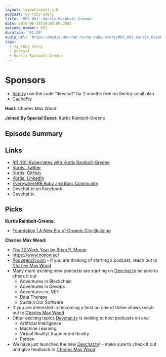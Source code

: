 ```yaml
---
layout: layouts/post.njk
podcast: my-ruby-story
title: 'MRS 091: Kurtis Rainbolt-Greene'
date: 2019-06-25T10:00:06.230Z
episode_number: 091
duration: '41:59'
audio_url: 'https://media.devchat.tv/my-ruby-story/MRS_091_Kurtis_Rainbolt_Greene.mp3'
tags:
  - my_ruby_story
  - podcast
  - Kurtis Rainbolt-Greene
---
```

# Sponsors

* [Sentry](https://sentry.io/) use the code “devchat” for 2 months free on Sentry small plan
* [CacheFly ](https://www.cachefly.com/)

**Host:**  Charles Max Wood

**Joined By Special Guest:**  Kurtis Rainbolt-Greene

## Episode Summary



## Links

* [RR 410: Kubernetes with Kurtis Rainbolt-Greene](https://devchat.tv/ruby-rogues/rr-410-kubernetes-with-kurtis-rainbolt-greene/)
* [Kurtis' Twitter](https://twitter.com/krainboltgreene)
* [Kurtis' GitHub](https://github.com/krainboltgreene)
* [Kurtis' LinkedIn](https://www.linkedin.com/in/krainboltgreene)
* [EverywhereRB Ruby and Rails Community](https://keepcurrentacademy.com/everywhererb/)
* Devchat.tv on Facebook
* Devchat.tv

## Picks

**Kurtis Rainbolt-Greene:**

* [Foundation | A New Era of Organic City-Building](https://www.polymorph.games/foundation/news/)

**Charles Max Wood:**

* [The 12 Week Year by Brian P. Moran](https://www.amazon.com/12-Week-Year-Others-Months/dp/1118509234)
* <https://www.notion.so/>
* [Podwrench.com](https://podwrench.com/) - if you are thinking of starting a podcast, reach out to [Charles Max Wood](https://twitter.com/cmaxw?lang=en)
* Many more exciting new podcasts are starting on [Devchat.tv](https://devchat.tv/) be sure to check it out:
  * Adventures in Blockchain
  * Adventures in Devops
  * Adventures in .NET
  * Data Therapy
  * Sustain Our Software
* If you are interested in becoming a host on one of these shows reach out to [Charles Max Wood](https://twitter.com/cmaxw?lang=en)
* Other exciting topics [Devchat.tv](https://devchat.tv/) is looking to host podcasts on are:
  * Artificial Intelligence
  * Machine Learning
  * Virtual Reality/ Augmented Reality
  * Python
* We have just launched the new [Devchat.tv](https://devchat.tv/)! - make sure to check it out and give feedback to [Charles Max Wood](https://twitter.com/cmaxw?lang=en)
